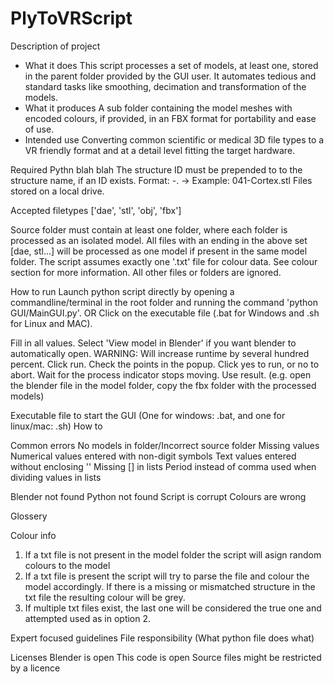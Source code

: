 # PlyToVRScript
Description of project
- What it does
This script processes a set of models, at least one, stored in the parent folder provided by the GUI user. It automates tedious and standard tasks like smoothing, decimation and transformation of the models.
- What it produces
A sub folder containing the model meshes with encoded colours, if provided, in an FBX format for portability and ease of use. 
- Intended use
Converting common scientific or medical 3D file types to a VR friendly format and at a detail level fitting the target hardware.


Required
Pythn blah blah
The structure ID must be prepended to to the structure name, if an ID exists. 
Format: <Structure ID>-<Structure name>.<file type>  ->  Example: 041-Cortex.stl
Files stored on a local drive.


Accepted filetypes
['dae', 'stl', 'obj', 'fbx']


Source folder must contain at least one folder, where each folder is processed as an isolated model.
All files with an ending in the above set [dae, stl...] will be processed as one model if present in the same model folder. The script assumes exactly one '.txt' file for colour data. See colour section for more information. All other files or folders are ignored.


How to run
Launch python script directly by opening a commandline/terminal in the root folder and running the command 'python GUI/MainGUI.py'.
OR
Click on the executable file (.bat for Windows and .sh for Linux and MAC).

Fill in all values.
Select 'View model in Blender' if you want blender to automatically open. WARNING: Will increase runtime by several hundred percent.
Click run.
Check the points in the popup.
Click yes to run, or no to abort.
Wait for the process indicator stops moving.
Use result. (e.g. open the blender file in the model folder, copy the fbx folder with the processed models)


Executable file to start the GUI (One for windows: .bat, and one for linux/mac: .sh)
How to


Common errors
No models in folder/Incorrect source folder
Missing values
Numerical values entered with non-digit symbols
Text values entered without enclosing ''
Missing [] in lists
Period instead of comma used when dividing values in lists

Blender not found
Python not found
Script is corrupt
Colours are wrong


Glossery


Colour info
1. If a txt file is not present in the model folder the script will asign random colours to the model
2. If a txt file is present the script will try to parse the file and colour the model accordingly. If there is a missing or mismatched structure in the txt file the resulting colour will be grey.
3. If multiple txt files exist, the last one will be considered the true one and attempted used as in option 2.


Expert focused guidelines
File responsibility (What python file does what)


Licenses
Blender is open
This code is open
Source files might be restricted by a licence
